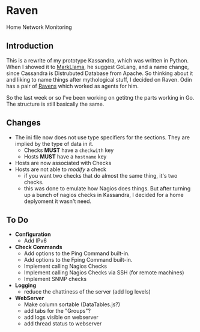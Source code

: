 # Raven
Home Network Monitoring 

## Introduction
This is a rewrite of my prototype Kassandra, which was written in Python.  When I showed it to [MarkLlama](https://github.com/markllama), he suggest GoLang, and a name change, since Cassandra is Distrubuted Database from Apache.  So thinking about it and liking to name things after mythological stuff, I decided on Raven.  Odin has a pair of [Ravens](https://en.wikipedia.org/wiki/Huginn_and_Muninn) which worked as agents for him.  

So the last week or so I've been working on getitng the parts working in Go.  The structure is still basically the same.

## Changes
* The ini file now does not use type specifiers for the sections.  They are implied by the type of data in it.
  * Checks **MUST** have a `checkwith` key
  * Hosts **MUST** have a `hostname` key
* Hosts are now associated with Checks
* Hosts are not able to *modify* a check
  * if you want two checks that do almost the same thing, it's two checks.  
  * this was done to emulate how Nagios does things.  But after turning up a bunch of nagios checks in Kassandra, I decided for a home deplyoment it wasn't need.

## To Do
* **Configuration**
  * Add IPv6
* **Check Commands**
  * Add options to the Ping Command built-in.  
  * Add options to the Fping Command built-in.  
  * Implement calling Nagios Checks
  * Implement calling Nagios Checks via SSH (for remote machines)
  * Implement SNMP checks 
* **Logging**
  * reduce the chattiness of the server (add log levels)
* **WebServer**
  * Make column sortable (DataTables.js?) 
  * add tabs for the "Groups"?
  * add logs visible on webserver
  * add thread status to webserver
